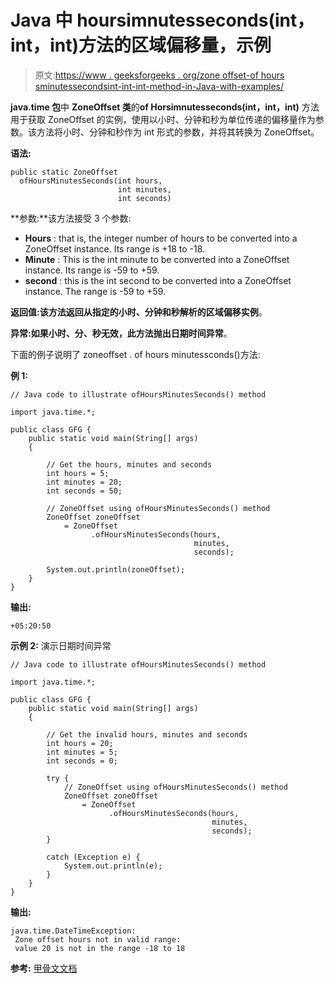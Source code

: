 # Java 中 hoursimnutesseconds(int，int，int)方法的区域偏移量，示例

> 原文:[https://www . geeksforgeeks . org/zone offset-of hours sminutessecondsint-int-int-method-in-Java-with-examples/](https://www.geeksforgeeks.org/zoneoffset-ofhoursminutessecondsint-int-int-method-in-java-with-examples/)

**java.time 包**中 **ZoneOffset 类**的**of Horsimnutesseconds(int，int，int)** 方法用于获取 ZoneOffset 的实例，使用以小时、分钟和秒为单位传递的偏移量作为参数。该方法将小时、分钟和秒作为 int 形式的参数，并将其转换为 ZoneOffset。

**语法:**

```
public static ZoneOffset
  ofHoursMinutesSeconds(int hours, 
                        int minutes,  
                        int seconds)

```

**参数:**该方法接受 3 个参数:

*   **Hours** : that is, the integer number of hours to be converted into a ZoneOffset instance. Its range is +18 to -18.
*   **Minute** : This is the int minute to be converted into a ZoneOffset instance. Its range is -59 to +59.
*   **second** : this is the int second to be converted into a ZoneOffset instance. The range is -59 to +59.

**返回值:**该方法返回从指定的小时、分钟和秒解析的**区域偏移实例**。

**异常:**如果小时、分、秒无效，此方法抛出**日期时间异常**。

下面的例子说明了 zoneoffset . of hours minutessconds()方法:

**例 1:**

```
// Java code to illustrate ofHoursMinutesSeconds() method

import java.time.*;

public class GFG {
    public static void main(String[] args)
    {

        // Get the hours, minutes and seconds
        int hours = 5;
        int minutes = 20;
        int seconds = 50;

        // ZoneOffset using ofHoursMinutesSeconds() method
        ZoneOffset zoneOffset
            = ZoneOffset
                  .ofHoursMinutesSeconds(hours,
                                         minutes,
                                         seconds);

        System.out.println(zoneOffset);
    }
}
```

**输出:**

```
+05:20:50

```

**示例 2:** 演示日期时间异常

```
// Java code to illustrate ofHoursMinutesSeconds() method

import java.time.*;

public class GFG {
    public static void main(String[] args)
    {

        // Get the invalid hours, minutes and seconds
        int hours = 20;
        int minutes = 5;
        int seconds = 0;

        try {
            // ZoneOffset using ofHoursMinutesSeconds() method
            ZoneOffset zoneOffset
                = ZoneOffset
                      .ofHoursMinutesSeconds(hours,
                                             minutes,
                                             seconds);
        }

        catch (Exception e) {
            System.out.println(e);
        }
    }
}
```

**输出:**

```
java.time.DateTimeException:
 Zone offset hours not in valid range:
 value 20 is not in the range -18 to 18

```

**参考:** [甲骨文文档](https://docs.oracle.com/javase/9/docs/api/java/time/ZoneOffset.html#ofHoursMinutesSeconds-int-int-int-)
